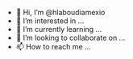 - 👋 Hi, I’m @hlaboudiamexio
- 👀 I’m interested in ...
- 🌱 I’m currently learning ...
- 💞️ I’m looking to collaborate on ...
- 📫 How to reach me ...

<!---
hlaboudiamexio/hlaboudiamexio is a ✨ special ✨ repository because its `README.md` (this file) appears on your GitHub profile.
You can click the Preview link to take a look at your changes.
--->
